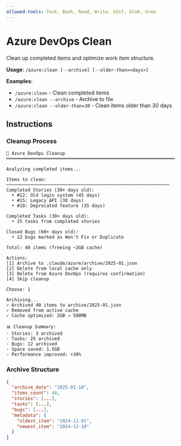 ```yaml
---
allowed-tools: Task, Bash, Read, Write, Edit, Glob, Grep
---
```


# Azure DevOps Clean

Clean up completed items and optimize work item structure.

**Usage**: `/azure:clean [--archive] [--older-than=<days>]`

**Examples**:
- `/azure:clean` - Clean completed items
- `/azure:clean --archive` - Archive to file
- `/azure:clean --older-than=30` - Clean items older than 30 days

## Instructions

### Cleanup Process

```
🧹 Azure DevOps Cleanup
═══════════════════════════════════════════════════════════════

Analyzing completed items...

Items to clean:
─────────────────────────────────────────────────────────────
Completed Stories (30+ days old):
  • #12: Old login system (45 days)
  • #15: Legacy API (38 days)
  • #18: Deprecated feature (35 days)

Completed Tasks (30+ days old):
  • 25 tasks from completed stories

Closed Bugs (60+ days old):
  • 12 bugs marked as Won't Fix or Duplicate

Total: 40 items (freeing ~2GB cache)

Actions:
[1] Archive to .claude/azure/archive/2025-01.json
[2] Delete from local cache only
[3] Delete from Azure DevOps (requires confirmation)
[4] Skip cleanup

Choose: 1

Archiving...
✓ Archived 40 items to archive/2025-01.json
✓ Removed from active cache
✓ Cache optimized: 2GB → 500MB

📊 Cleanup Summary:
- Stories: 3 archived
- Tasks: 25 archived
- Bugs: 12 archived
- Space saved: 1.5GB
- Performance improved: +30%
```

### Archive Structure

```json
{
  "archive_date": "2025-01-10",
  "items_count": 40,
  "stories": [...],
  "tasks": [...],
  "bugs": [...],
  "metadata": {
    "oldest_item": "2024-11-01",
    "newest_item": "2024-12-10"
  }
}
```
